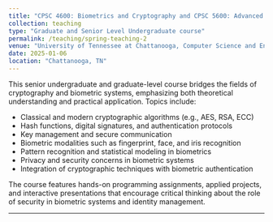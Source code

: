 ```yaml
---
title: "CPSC 4600: Biometrics and Cryptography and CPSC 5600: Advanced Biometrics and Cryptography"
collection: teaching
type: "Graduate and Senior Level Undergraduate course"
permalink: /teaching/spring-teaching-2
venue: "University of Tennessee at Chattanooga, Computer Science and Engineering"
date: 2025-01-06
location: "Chattanooga, TN"
---
```


This senior undergraduate and graduate-level course bridges the fields of cryptography and biometric systems, emphasizing both theoretical understanding and practical application. Topics include:

- Classical and modern cryptographic algorithms (e.g., AES, RSA, ECC)
- Hash functions, digital signatures, and authentication protocols
- Key management and secure communication
- Biometric modalities such as fingerprint, face, and iris recognition
- Pattern recognition and statistical modeling in biometrics
- Privacy and security concerns in biometric systems
- Integration of cryptographic techniques with biometric authentication

The course features hands-on programming assignments, applied projects, and interactive presentations that encourage critical thinking about the role of security in biometric systems and identity management.

---
